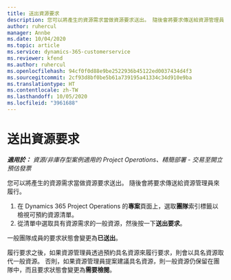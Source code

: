```yaml
---
title: 送出資源要求
description: 您可以將產生的資源需求當做資源要求送出。 隨後會將要求傳送給資源管理員來履行。
author: ruhercul
manager: Annbe
ms.date: 10/04/2020
ms.topic: article
ms.service: dynamics-365-customerservice
ms.reviewer: kfend
ms.author: ruhercul
ms.openlocfilehash: 94cf0f0d88e9be2522936b45122ed0037434d4f3
ms.sourcegitcommit: 2cf93d8bf0be5b61a739195a41334c34d910e9ba
ms.translationtype: HT
ms.contentlocale: zh-TW
ms.lasthandoff: 10/05/2020
ms.locfileid: "3961688"
---
```

# <a name="submit-a-resource-request"></a>送出資源要求

_**適用於：** 資源/非庫存型案例適用的 Project Operations、精簡部署 - 交易至開立預估發票_

您可以將產生的資源需求當做資源要求送出。 隨後會將要求傳送給資源管理員來履行。

1. 在 Dynamics 365 Project Operations 的**專案**頁面上，選取**團隊**索引標籤以檢視可預約資源清單。 
2. 從清單中選取具有資源需求的一般資源，然後按一下**送出要求**。

一般團隊成員的要求狀態會變更為**已送出**。

履行要求之後，如果資源管理員透過預約具名資源來履行要求，則會以具名資源取代一般資源。 否則，如果資源管理員提案建議具名資源，則一般資源仍保留在團隊中，而且要求狀態會變更為**需要檢閱**。

